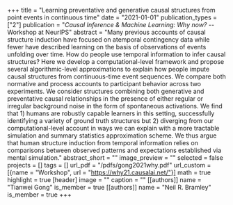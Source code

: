 +++
title = "Learning preventative and generative causal structures from point events in continuous time"
date = "2021-01-01"
publication_types = ["2"]
publication = "_Causal Inference & Machine Learning: Why now?_ -- Workshop at NeurIPS"
abstract = "Many previous accounts of causal structure induction have focused on atemporal contingency data while fewer have described learning on the basis of observations of events unfolding over time. How do people use temporal information to infer causal structures? Here we develop a computational-level framework and propose several algorithmic-level approximations to explain how people impute causal structures from continuous-time event sequences. We compare both normative and process accounts to participant behavior across two experiments. We consider structures combining both generative and preventative causal relationships in the presence of either regular or irregular background noise in the form of spontaneous activations. We find that 1) humans are robustly capable learners in this setting, successfully identifying a variety of ground truth structures but 2) diverging from our computational-level account in ways we can explain with a more tractable simulation and summary statistics approximation scheme. We thus argue that human structure induction from temporal information relies on comparisons between observed patterns and expectations established via mental simulation."
abstract_short = ""
image_preview = ""
selected = false
projects = []
tags = []
url_pdf = "/pdfs/gong2021why.pdf"
url_custom = [{name = "Workshop", url = "https://why21.causalai.net/"}]
math = true
highlight = true
[header]
image = ""
caption = ""
[[authors]]
	name = "Tianwei Gong"
	is_member = true
[[authors]]
	name = "Neil R. Bramley"
	is_member = true
+++
